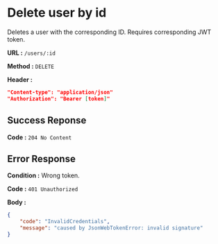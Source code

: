 # Delete user by id

Deletes a user with the corresponding ID. Requires corresponding JWT token.

**URL :** `/users/:id`

**Method :** `DELETE`

**Header :**

```json
"Content-type": "application/json"
"Authorization": "Bearer [token]"
```

## Success Reponse

**Code :** `204 No Content`

## Error Response

**Condition :** Wrong token.

**Code :** `401 Unauthorized`

**Body :**

```json
{
    "code": "InvalidCredentials",
    "message": "caused by JsonWebTokenError: invalid signature"
}
```
